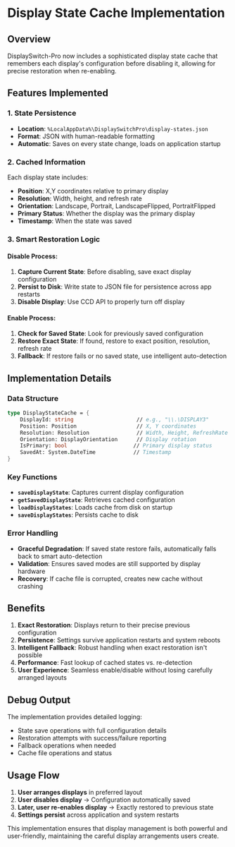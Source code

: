 # Display State Cache Implementation

## Overview
DisplaySwitch-Pro now includes a sophisticated display state cache that remembers each display's configuration before disabling it, allowing for precise restoration when re-enabling.

## Features Implemented

### 1. **State Persistence**
- **Location**: `%LocalAppData%\DisplaySwitchPro\display-states.json`
- **Format**: JSON with human-readable formatting
- **Automatic**: Saves on every state change, loads on application startup

### 2. **Cached Information**
Each display state includes:
- **Position**: X,Y coordinates relative to primary display
- **Resolution**: Width, height, and refresh rate
- **Orientation**: Landscape, Portrait, LandscapeFlipped, PortraitFlipped
- **Primary Status**: Whether the display was the primary display
- **Timestamp**: When the state was saved

### 3. **Smart Restoration Logic**

#### Disable Process:
1. **Capture Current State**: Before disabling, save exact display configuration
2. **Persist to Disk**: Write state to JSON file for persistence across app restarts
3. **Disable Display**: Use CCD API to properly turn off display

#### Enable Process:
1. **Check for Saved State**: Look for previously saved configuration
2. **Restore Exact State**: If found, restore to exact position, resolution, refresh rate
3. **Fallback**: If restore fails or no saved state, use intelligent auto-detection

## Implementation Details

### Data Structure
```fsharp
type DisplayStateCache = {
    DisplayId: string                    // e.g., "\\.\DISPLAY3"
    Position: Position                   // X, Y coordinates
    Resolution: Resolution               // Width, Height, RefreshRate
    Orientation: DisplayOrientation      // Display rotation
    IsPrimary: bool                     // Primary display status
    SavedAt: System.DateTime            // Timestamp
}
```

### Key Functions

- **`saveDisplayState`**: Captures current display configuration
- **`getSavedDisplayState`**: Retrieves cached configuration
- **`loadDisplayStates`**: Loads cache from disk on startup
- **`saveDisplayStates`**: Persists cache to disk

### Error Handling
- **Graceful Degradation**: If saved state restore fails, automatically falls back to smart auto-detection
- **Validation**: Ensures saved modes are still supported by display hardware
- **Recovery**: If cache file is corrupted, creates new cache without crashing

## Benefits

1. **Exact Restoration**: Displays return to their precise previous configuration
2. **Persistence**: Settings survive application restarts and system reboots
3. **Intelligent Fallback**: Robust handling when exact restoration isn't possible
4. **Performance**: Fast lookup of cached states vs. re-detection
5. **User Experience**: Seamless enable/disable without losing carefully arranged layouts

## Debug Output
The implementation provides detailed logging:
- State save operations with full configuration details
- Restoration attempts with success/failure reporting
- Fallback operations when needed
- Cache file operations and status

## Usage Flow
1. **User arranges displays** in preferred layout
2. **User disables display** → Configuration automatically saved
3. **Later, user re-enables display** → Exactly restored to previous state
4. **Settings persist** across application and system restarts

This implementation ensures that display management is both powerful and user-friendly, maintaining the careful display arrangements users create.